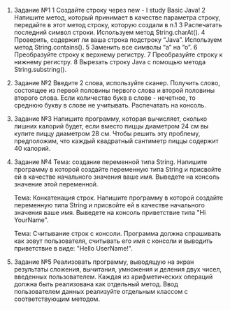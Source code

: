 1. Задание №1
   1 Создайте строку через new - I study Basic Java!
   2 Напишите метод, который принимает в качестве параметра строку, передайте в этот метод строку, которую создали в п.1
   3 Распечатать последний символ строки. Используем метод String.charAt().
   4 Проверить, содержит ли ваша строка подстроку “Java”. Используем метод String.contains().
   5 Заменить все символы “а” на “о”.
   6 Преобразуйте строку к верхнему регистру.
   7 Преобразуйте строку к нижнему регистру.
   8 Вырезать строку Java c помощью метода String.substring().

2. Задание №2
Введите 2 слова, используйте сканер. 
Получить слово, состоящее из первой половины первого слова и второй половины второго слова. 
Если количество букв в слове - нечетное, то среднюю букву в слове не учитывать.
Распечатать на консоль.

3. Задание №3
Напишите программу, которая вычисляет, сколько лишних калорий будет, 
если вместо пиццы диаметром 24 см вы купите пиццу диаметром 28 см. 
Чтобы решить эту проблему, предположим, что каждый квадратный сантиметр пиццы содержит 40 калорий.

4. Задание №4
   Тема: создание переменной типа String.
   Напишите программу в которой создайте переменную
   типа String и присвойте ей в качестве начального значения
   ваше имя. Выведете на консоль значение этой переменной.

   Тема: Конкатенация строк.
   Напишите программу в которой создайте переменную
   типа String и присвойте ей в качестве начального значения
   ваше имя. Выведете на консоль приветствие типа "Hi YourName".

   Тема: Считывание строк с консоли.
   Программа должна спрашивать как зовут пользователя,
   считывать его имя с консоли и выводить приветствие
   в виде: "Hello UserName!".

5. Задание №5
Реализовать программу, выводящую на экран результаты сложения, 
вычитания, умножения и деления двух чисел, введенных пользователем.
Каждая из арифметических операций должна быть реализована как отдельный метод.
Ввод пользователем данных реализуйте отдельным классом с соответствующим методом.

